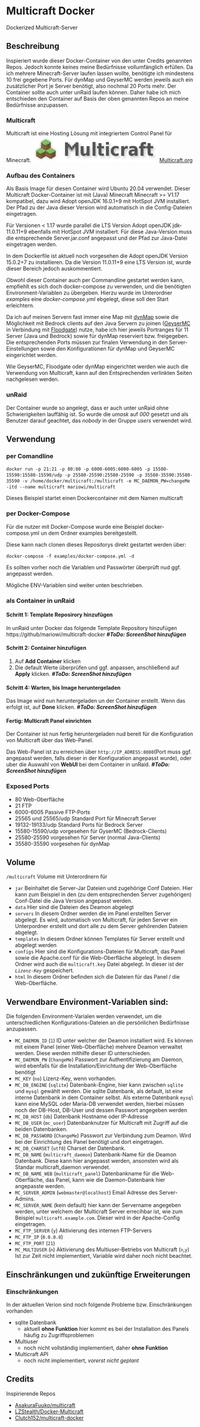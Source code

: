 # Multicraft Docker
Dockerized Multicraft-Server

## Beschreibung
Inspieriert wurde dieser Docker-Container von den unter Credits genannten Repos. Jedoch konnte keines meine Bedürfnisse vollumfänglich erfüllen. Da ich mehrere Minecraft-Server laufen lassen wollte, benötigte ich mindestens 10 frei gegebene Ports. Für dynMap und GeyserMC werden jeweils auch ein zusätzlicher Port je Server benötigt, also nochmal 20 Ports mehr. Der Container sollte auch unter unRaid laufen können. Daher habe ich mich entschieden den Container auf Basis der oben genannten Repos an meine Bedürfnisse anzupassen.

### Multicraft
Multicraft ist eine Hosting Lösung mit integriertem Control Panel für Minecraft. ![Multicraft](https://raw.githubusercontent.com/MarioWi/multicraft-docker/main/docs/Multicraft_logo.png) [Multicraft.org](www.multicraft.org) 

### Aufbau des Containers
Als Basis Image für diesen Container wird Ubuntu 20.04 verwendet.
Dieser Multicraft Docker-Container ist mit (Java) Minecraft Minecraft >= V1.17 kompatibel, dazu wird Adopt openJDK 16.0.1+9 mit HotSpot JVM installiert. Der Pfad zu der Java dieser Version wird automatisch in die Config-Dateien eingetragen.

Für Versionen < 1.17 wurde parallel die LTS Version Adopt openJDK jdk-11.0.11+9 ebenfalls mit HotSpot JVM installiert.
Für diese Java-Version muss die entsprechende Server.jar.conf angepasst und der Pfad zur Java-Datei eingetragen werden.

In dem Dockerfile ist aktuell noch vorgesehen die Adopt openJDK Version 15.0.2+7 zu installieren. Da die Version 11.0.11+9 eine LTS Version ist, wurde dieser Bereich jedoch auskommentiert.

Obwohl dieser Container auch per Commandline gestartet werden kann, empfiehlt es sich doch docker-compose zu verwenden, und die benötigten Environment-Variablen zu übergeben.
Hierzu wurde im Unterordner *examples* eine *docker-compose.yml* ebgelegt, diese soll den Start erleichtern.

Da ich auf meinen Servern fast immer eine Map mit [dynMap](https://www.spigotmc.org/resources/dynmap.274/) sowie die Möglichkeit mit Bedrock clients auf den Java Servern zu joinen ([GeyserMC](https://geysermc.org/) in Verbindung mit [Floodgate](https://github.com/GeyserMC/Floodgate/)) nutze, habe ich hier jeweils Portranges für 11 Server (Java und Bedrock) sowie für dynMap reserviert bzw. freigegeben. Die entsprechenden Ports müssen zur finalen Verwendung in den Server-Einstellungen sowie den Konfigurationen für dynMap und GeyserMC eingerichtet werden.

Wie GeyserMC, Floodgate oder dynMap eingerichtet werden wie auch die Verwendung von Multicraft, kann auf den Entsprechenden verlinkten Seiten nachgelesen werden. 


### unRaid
Der Container wurde so angelegt, dass er auch unter unRaid ohne Schwierigkeiten lauffähig ist. So wurde die *umask* auf *000* gesetzt und als Benutzer darauf geachtet, das *nobody* in der Gruppe *users* verwendet wird.

## Verwendung
### per Comandline
    docker run -p 21:21 -p 80:80 -p 6000-6005:6000-6005 -p 15580-15590:15580-15590/udp -p 25580-25590:25580-25590 -p 35580-35590:35580-35590 -v /home/docker/multicraft:/multicraft -e MC_DAEMON_PW=changeMe -itd --name multicraft mariowi/multicraft
Dieses Beispiel startet einen Dockercontainer mit dem Namen multicraft


### per Docker-Compose
Für die nutzer mit Docker-Compose wurde eine Beispiel docker-compose.yml un dem Ordner examples bereitgestellt.

Diese kann nach clonen dieses Repositorys direkt gestartet werden über:

    docker-compose -f examples/docker-compose.yml -d

Es sollten vorher noch die Variablen und Passwörter überprüft nud ggf. angepasst werden.

Mögliche ENV-Variablen sind weiter unten beschrieben.

### als Container in unRaid
#### Schritt 1: Template Reposirory hinzufügen
In unRaid unter Docker das folgende Template Repository hinzufügen
    https://github/mariowi/multicraft-docker
***#ToDo: ScreenShot hinzufügen***


#### Schritt 2: Container hinzufügen
1. Auf **Add Container** klicken
2. Die default Werte überprüfen und ggf. anpassen, anschließend auf **Apply** klicken.
***#ToDo: ScreenShot hinzufügen***


#### Schritt 4: Warten, bis Image heruntergeladen
Das Image wird nun heruntergeladen un der Container erstellt.
Wenn das erfolgt ist, auf **Done** klicken.
***#ToDo: ScreenShot hinzufügen***


#### Fertig: Multicraft Panel einrichten
Der Container ist nun fertig heruntergeladen nud bereit für die Konfiguration von Multicraft über das Web-Panel.

Das Web-Panel ist zu erreichen über `http://IP_ADRESS:8080`(Port muss ggf. angepasst werden, falls dieser in der Konfiguration angepasst wurde), oder uber die Auswahl von **WebUI** bei dem Container in unRaid.
***#ToDo: ScreenShot hinzufügen***



### Exposed Ports
- 80 Web-Oberfläche
- 21 FTP    
- 6000-6005 Passive FTP-Ports
- 25565 und 25565/udp Standard Port für Minecraft Server
- 19132-19133/udp Standard Ports für Bedrock Server
- 15580-15590/udp vorgesehen für GyserMC (Bedrock-Clients)
- 25580-25590 vorgesehen für Server (normal Java-Clients)
- 35580-35590 vorgesehen für dynMap

## Volume
`/multicraft` Volume mit Unterordnern für 
- `jar` Beinhaltet die Server-Jar Dateien und zugehörige Conf Dateien. Hier kann zum Beispiel in den (zu dem entsprechenden Server zugehörigen) Conf-Datei die Java Version angepasst werden.
- `data` Hier sind die Dateien des Deamon abgelegt
- `servers` In diesem Ordner werden die im Panel erstellten Server abgelegt. Es wird, automatisch von Multicraft, für jeden Server ein Unterpordner erstellt und dort alle zu dem Server gehörenden Dateien abgelegt.
- `templates` In diesem Ordner können Templates für Server erstellt und abgelegt werden
- `configs` Hier sind die Konfigurations-Dateien für Multicraft, das Panel sowie die Apache.conf für die Web-Oberfläche abgelegt. In diesem Ordner wird auch die `multicraft.key` Datei abgelegt. In dieser ist der *`Lizenz-Key`* gespeichert.
- `html` In diesem Ordner befinden sich die Dateien für das Panel / die Web-Oberfläche.

## Verwendbare Environment-Variablen sind:
Die folgenden Environment-Varialen werden verwendet, um die unterschiedlichen Konfigurations-Dateien an die persönlichen Bedürfnisse anzupassen.
- `MC_DAEMON_ID` (`1`) ID unter welcher der Deamon installiert wird. Es können mit einem Panel (einer Web-Oberfläche) mehrere Deamon verwaltet werden. Diese werden mithilfe dieser ID unterschieden. 
- `MC_DAEMON_PW` (`ChangeMe`) Passwort zur Authentifizierung am Daemon, wird ebenfalls für die Installation/Einrichtung der Web-Oberfläche benötigt
- `MC_KEY` (`no`) Lizenz-Key, wenn vorhanden.
- `MC_DB_ENGINE` (`sqlite`) Datenbank-Engine, hier kann zwischen `sqlite` und `mysql` gewählt werden. Die sqlite Datenbank, als default, ist eine interne Datenbank in dem Container selbst. Als externe Datenbank `mysql` kann eine MySQL oder Maria-DB verwendet werden, hierbei müssen noch der DB-Host, DB-User und dessen Passwort angegeben werden
- `MC_DB_HOST` (`db`) Datenbank Hostname oder IP-Adresse
- `MC_DB_USER` (`mc_user`) Datenbanknutzer für Multicraft mit Zugriff auf die beiden Datenbanken.
- `MC_DB_PASSWORD` (`ChangeMe`) Passwort zur Verbindung zum Deamon. Wird bei der Einrichtung des Panel benötigt und dort eingetragen.
- `MC_DB_CHARSET` (`utf8`) Charset der Datenbank.
- `MC_DB_NAME` (`multicraft_daemon`) Datenbank-Name für die Deamon Datenbank. Diese kann hier angepasst werden, ansonsten wird als Standar multicraft_daemon verwendet.
- `MC_DB_NAME_WEB` (`multicraft_panel`) Datenbankname für die Web-Oberfläche, das Panel, kann wie die Daemon-Datenbank hier angepasste werden.
- `MC_SERVER_ADMIN` (`webmaster@localhost`) Email Adresse des Server-Admins.
- `MC_SERVER_NAME` (kein default) hier kann der Servername angegeben werden, unter welchem der Multicraft Server errecihbar ist, wie zum Beispiel `multicraft.example.com`. Dieser wird in der Apache-Config eingetragen.
- `MC_FTP_SERVER` (`y`) Aktivierung des internen FTP-Servers
- `MC_FTP_IP` (`0.0.0.0`) 
- `MC_FTP_PORT` (`21`)
- `MC_MULTIUSER` (`n`) Aktivierung des Multiuser-Betriebs von Multicraft (`n`,`y`) Ist zur Zeit nicht implementiert, Variable wird daher noch nicht beachtet.


## Einschränkungen und zukünftige Erweiterungen
### Einschränkungen
In der aktuellen Verion sind noch folgende Probleme bzw. Einschränkungen vorhanden
- sqlite Datenbank
    - aktuell **ohne Funktion** hier kommt es bei der Installation des Panels häufig zu Zugriffsproblemen
- Multiuser
    - noch nicht vollständig implementiert, daher **ohne Funktion**
- Multicraft API
    - noch nicht implementiert, *vorerst nicht geplant*


## Credits
Inspirierende Repos
* [AsakuraFuuko/multicraft](https://github.com/AsakuraFuuko/multicraft)
* [LZStealth/Docker-Multicraft](https://github.com/LZStealth/Docker-Multicraft)
* [Clutch152/multicraft-docker](https://github.com/Clutch152/multicraft-docker)